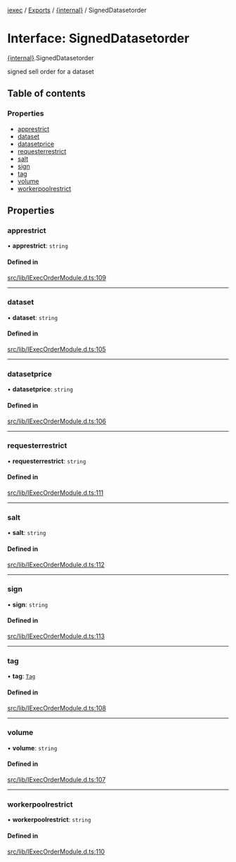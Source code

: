 [iexec](../README.md) / [Exports](../modules.md) / [{internal}](../modules/internal_.md) / SignedDatasetorder

# Interface: SignedDatasetorder

[{internal}](../modules/internal_.md).SignedDatasetorder

signed sell order for a dataset

## Table of contents

### Properties

- [apprestrict](internal_.SignedDatasetorder.md#apprestrict)
- [dataset](internal_.SignedDatasetorder.md#dataset)
- [datasetprice](internal_.SignedDatasetorder.md#datasetprice)
- [requesterrestrict](internal_.SignedDatasetorder.md#requesterrestrict)
- [salt](internal_.SignedDatasetorder.md#salt)
- [sign](internal_.SignedDatasetorder.md#sign)
- [tag](internal_.SignedDatasetorder.md#tag)
- [volume](internal_.SignedDatasetorder.md#volume)
- [workerpoolrestrict](internal_.SignedDatasetorder.md#workerpoolrestrict)

## Properties

### apprestrict

• **apprestrict**: `string`

#### Defined in

[src/lib/IExecOrderModule.d.ts:109](https://github.com/iExecBlockchainComputing/iexec-sdk/blob/500b144/src/lib/IExecOrderModule.d.ts#L109)

___

### dataset

• **dataset**: `string`

#### Defined in

[src/lib/IExecOrderModule.d.ts:105](https://github.com/iExecBlockchainComputing/iexec-sdk/blob/500b144/src/lib/IExecOrderModule.d.ts#L105)

___

### datasetprice

• **datasetprice**: `string`

#### Defined in

[src/lib/IExecOrderModule.d.ts:106](https://github.com/iExecBlockchainComputing/iexec-sdk/blob/500b144/src/lib/IExecOrderModule.d.ts#L106)

___

### requesterrestrict

• **requesterrestrict**: `string`

#### Defined in

[src/lib/IExecOrderModule.d.ts:111](https://github.com/iExecBlockchainComputing/iexec-sdk/blob/500b144/src/lib/IExecOrderModule.d.ts#L111)

___

### salt

• **salt**: `string`

#### Defined in

[src/lib/IExecOrderModule.d.ts:112](https://github.com/iExecBlockchainComputing/iexec-sdk/blob/500b144/src/lib/IExecOrderModule.d.ts#L112)

___

### sign

• **sign**: `string`

#### Defined in

[src/lib/IExecOrderModule.d.ts:113](https://github.com/iExecBlockchainComputing/iexec-sdk/blob/500b144/src/lib/IExecOrderModule.d.ts#L113)

___

### tag

• **tag**: [`Tag`](../modules/internal_.md#tag)

#### Defined in

[src/lib/IExecOrderModule.d.ts:108](https://github.com/iExecBlockchainComputing/iexec-sdk/blob/500b144/src/lib/IExecOrderModule.d.ts#L108)

___

### volume

• **volume**: `string`

#### Defined in

[src/lib/IExecOrderModule.d.ts:107](https://github.com/iExecBlockchainComputing/iexec-sdk/blob/500b144/src/lib/IExecOrderModule.d.ts#L107)

___

### workerpoolrestrict

• **workerpoolrestrict**: `string`

#### Defined in

[src/lib/IExecOrderModule.d.ts:110](https://github.com/iExecBlockchainComputing/iexec-sdk/blob/500b144/src/lib/IExecOrderModule.d.ts#L110)
